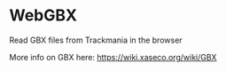 # WebGBX
Read GBX files from Trackmania in the browser

More info on GBX here: https://wiki.xaseco.org/wiki/GBX
